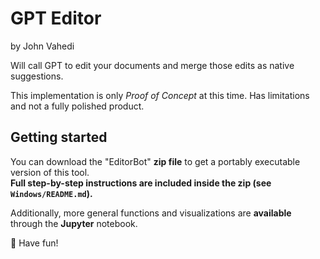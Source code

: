 # GPT Editor
by John Vahedi

Will call GPT to edit your documents and merge those edits as native suggestions. 

This implementation is only _Proof of Concept_ at this time. Has limitations and not a fully polished product. 

## Getting started

You can download the "EditorBot" **zip file** to get a portably executable version of this tool.  
**Full step-by-step instructions are included inside the zip (see `Windows/README.md`).**

Additionally, more general functions and visualizations are **available** through the **Jupyter** notebook. 

🎉 Have fun!
